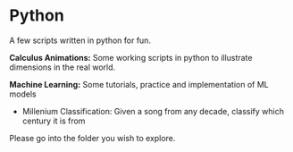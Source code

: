 # Python
A few scripts written in python for fun. 

**Calculus Animations:** Some working scripts in python to illustrate dimensions in the real world.

**Machine Learning:** Some tutorials, practice and implementation of ML models

- Millenium Classification: Given a song from any decade, classify which century it is from

Please go into the folder you wish to explore. 
